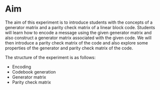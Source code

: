 # Aim

The aim of this experiment is to introduce students with the concepts of
a generator matrix and a parity check matrix of a linear block code.
Students will learn how to encode a message using the given generator
matrix and also construct a generator matrix associated with the given
code. We will then introduce a parity check matrix of the code and also
explore some properties of the generator and parity check matrix of the
code.

The structure of the experiment is as follows:
- Encoding
- Codebook generation
- Generator matrix
- Parity check matrix


